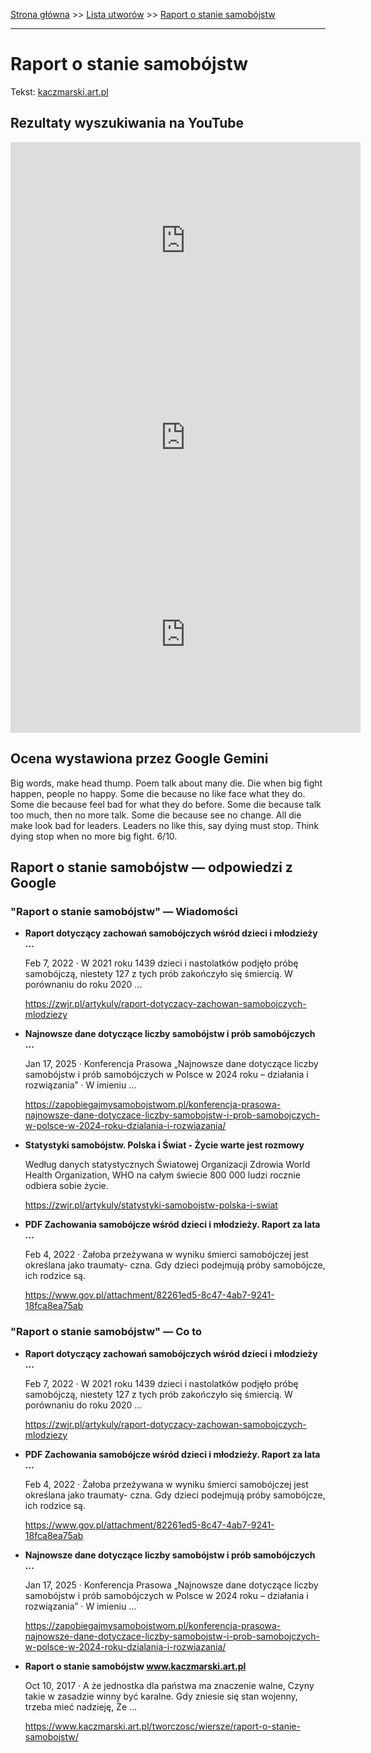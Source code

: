 [Strona główna](../index.md) >> [Lista utworów](../list.md) >> [Raport o stanie samobójstw](507.md)

---

# Raport o stanie samobójstw

Tekst: [kaczmarski.art.pl](https://www.kaczmarski.art.pl/tworczosc/wiersze/raport-o-stanie-samobojstw/)

## Rezultaty wyszukiwania na YouTube

<iframe width="560" height="315" src="https://www.youtube.com/embed/vBc0jQnwl-o?si=IdontcarewhotheIRSsendsImnotpayingtaxes" title="YouTube video player" frameborder="0" allow="accelerometer; autoplay; clipboard-write; encrypted-media; gyroscope; picture-in-picture; web-share" referrerpolicy="strict-origin-when-cross-origin" allowfullscreen></iframe>

<iframe width="560" height="315" src="https://www.youtube.com/embed/pe6mqxaclyI?si=IdontcarewhotheIRSsendsImnotpayingtaxes" title="YouTube video player" frameborder="0" allow="accelerometer; autoplay; clipboard-write; encrypted-media; gyroscope; picture-in-picture; web-share" referrerpolicy="strict-origin-when-cross-origin" allowfullscreen></iframe>

<iframe width="560" height="315" src="https://www.youtube.com/embed/SRpS4H6uqp4?si=IdontcarewhotheIRSsendsImnotpayingtaxes" title="YouTube video player" frameborder="0" allow="accelerometer; autoplay; clipboard-write; encrypted-media; gyroscope; picture-in-picture; web-share" referrerpolicy="strict-origin-when-cross-origin" allowfullscreen></iframe>

## Ocena wystawiona przez Google Gemini

Big words, make head thump. Poem talk about many die. Die when big fight happen, people no happy. Some die because no like face what they do. Some die because feel bad for what they do before. Some die because talk too much, then no more talk. Some die because see no change. All die make look bad for leaders. Leaders no like this, say dying must stop. Think dying stop when no more big fight. 6/10.


## Raport o stanie samobójstw — odpowiedzi z Google

### "Raport o stanie samobójstw" — Wiadomości

- **Raport dotyczący zachowań samobójczych wśród dzieci i młodzieży ...**

    Feb 7, 2022  ·  W 2021 roku 1439 dzieci i nastolatków podjęło próbę samobójczą, niestety 127 z tych prób zakończyło się śmiercią. W porównaniu do roku 2020 ... 

   <https://zwjr.pl/artykuly/raport-dotyczacy-zachowan-samobojczych-mlodziezy>
- **Najnowsze dane dotyczące liczby samobójstw i prób samobójczych ...**

    Jan 17, 2025  ·  Konferencja Prasowa „Najnowsze dane dotyczące liczby samobójstw i prób samobójczych w Polsce w 2024 roku – działania i rozwiązania” · W imieniu ... 

   <https://zapobiegajmysamobojstwom.pl/konferencja-prasowa-najnowsze-dane-dotyczace-liczby-samobojstw-i-prob-samobojczych-w-polsce-w-2024-roku-dzialania-i-rozwiazania/>
- **Statystyki samobójstw. Polska i Świat - Życie warte jest rozmowy**

    Według danych statystycznych Światowej Organizacji Zdrowia World Health Organization, WHO na całym świecie 800 000 ludzi rocznie odbiera sobie życie. 

   <https://zwjr.pl/artykuly/statystyki-samobojstw-polska-i-swiat>
- **PDF Zachowania samobójcze wśród dzieci i młodzieży. Raport za lata ...**

    Feb 4, 2022  ·  Żałoba przeżywana w wyniku śmierci samobójczej jest określana jako traumaty- czna. Gdy dzieci podejmują próby samobójcze, ich rodzice są. 

   <https://www.gov.pl/attachment/82261ed5-8c47-4ab7-9241-18fca8ea75ab>

### "Raport o stanie samobójstw" — Co to

- **Raport dotyczący zachowań samobójczych wśród dzieci i młodzieży ...**

    Feb 7, 2022  ·  W 2021 roku 1439 dzieci i nastolatków podjęło próbę samobójczą, niestety 127 z tych prób zakończyło się śmiercią. W porównaniu do roku 2020 ... 

   <https://zwjr.pl/artykuly/raport-dotyczacy-zachowan-samobojczych-mlodziezy>
- **PDF Zachowania samobójcze wśród dzieci i młodzieży. Raport za lata ...**

    Feb 4, 2022  ·  Żałoba przeżywana w wyniku śmierci samobójczej jest określana jako traumaty- czna. Gdy dzieci podejmują próby samobójcze, ich rodzice są. 

   <https://www.gov.pl/attachment/82261ed5-8c47-4ab7-9241-18fca8ea75ab>
- **Najnowsze dane dotyczące liczby samobójstw i prób samobójczych ...**

    Jan 17, 2025  ·  Konferencja Prasowa „Najnowsze dane dotyczące liczby samobójstw i prób samobójczych w Polsce w 2024 roku – działania i rozwiązania” · W imieniu ... 

   <https://zapobiegajmysamobojstwom.pl/konferencja-prasowa-najnowsze-dane-dotyczace-liczby-samobojstw-i-prob-samobojczych-w-polsce-w-2024-roku-dzialania-i-rozwiazania/>
- **Raport o stanie samobójstw www.kaczmarski.art.pl**

    Oct 10, 2017  ·  A że jednostka dla państwa ma znaczenie walne, Czyny takie w zasadzie winny być karalne. Gdy zniesie się stan wojenny, trzeba mieć nadzieję, Że ... 

   <https://www.kaczmarski.art.pl/tworczosc/wiersze/raport-o-stanie-samobojstw/>

